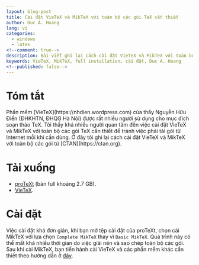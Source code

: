 ```yaml
---
layout: blog-post
title: Cài đặt VieTeX và MikTeX với toàn bộ các gói TeX cần thiết
author: Duc A. Hoang
lang: vi
categories:
  - windows
  - latex
<!--comment: true-->
description: Bài viết ghi lại cách cài đặt VieTeX và MikTeX với toàn bộ các gói TeX cần thiết
keywords: VieTeX, MikTeX, full installation, cài đặt, Duc A. Hoang
<!--published: false-->
---
```


<div class="alert alert-info" markdown="1">
<h1 class="alert-heading">Tóm tắt</h1>
Phần mềm [VieTeX](https://nhdien.wordpress.com) của thầy Nguyễn Hữu Điển (ĐHKHTN, ĐHQG Hà Nội) được rất nhiều người sử dụng cho mục đích soạn thảo TeX. Tôi thấy khá nhiều người quan tâm đến việc cài đặt VieTeX và MikTeX với toàn bộ các gói TeX cần thiết để tránh việc phải tải gói từ Internet mỗi khi cần dùng. Ở đây tôi ghi lại cách cài đặt VieTeX và MikTeX với toàn bộ các gói từ [CTAN](https://ctan.org).
</div>

# Tải xuống

* [proTeXt](https://www.tug.org/protext/) (bản full khoảng 2.7 GB).
* [VieTeX](https://nhdien.wordpress.com/tải-xuống/).

# Cài đặt

Việc cài đặt khá đơn giản, khi bạn mở tệp cài đặt của proTeXt, chọn cài MikTeX với lựa chọn `Complete MikTeX` thay vì `Basic MikTeX`. Quá trình này có thể mất khá nhiều thời gian do việc giải nén và sao chép toàn bộ các gói. Sau khi cài MikTeX, bạn tiến hành cài VieTeX và các phần mềm khác cần thiết theo hướng dẫn ở [đây](https://nhdien.wordpress.com/cai-dặt/).

